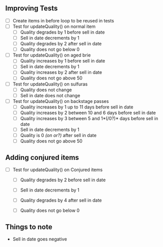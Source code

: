 ## Improving Tests

- [ ] Create items in before loop to be reused in tests
- [ ] Test for updateQuality() on normal item
  - [ ] Quality degrades by 1 before sell in date
  - [ ] Sell in date decrements by 1
  - [ ] Quality degrades by 2 after sell in date
  - [ ] Quality does not go below 0
- [ ] Test for updateQuality() on aged brie
  - [ ] Quality increases by 1 before sell in date
  - [ ] Sell in date decrements by 1
  - [ ] Quality increases by 2 after sell in date
  - [ ] Quality does not go above 50
- [ ] Test for updateQuality() on sulfuras
  - [ ] Quality does not change
  - [ ] Sell in date does not change
- [ ] Test for updateQuality() on backstage passes
  - [ ] Quality increases by 1 up to 11 days before sell in date
  - [ ] Quality increases by 2 between 10 and 6 days before sell in date
  - [ ] Quality increases by 3 between 5 and 1*(/0?)* days before sell in date
  - [ ] Sell in date decrements by 1
  - [ ] Quality is 0 *(on or?)* after sell in date
  - [ ] Quality does not go above 50

## Adding conjured items
- [ ] Test for updateQuality() on Conjured items
  - [ ] Quality degrades by 2 before sell in date
  - [ ] Sell in date decrements by 1
  - [ ] Quality degrades by 4 after sell in date
  - [ ] Quality does not go below 0


## Things to note
- Sell in date goes negative
